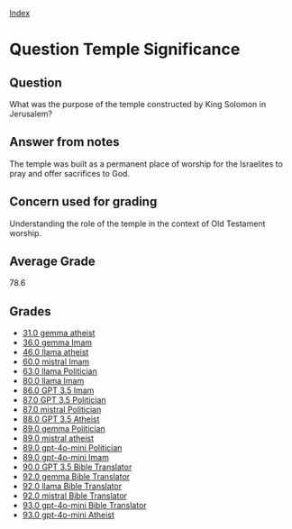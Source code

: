 
[Index](../../index.md)
# Question Temple Significance
## Question
What was the purpose of the temple constructed by King Solomon in Jerusalem?

## Answer from notes
The temple was built as a permanent place of worship for the Israelites to pray and offer sacrifices to God.

## Concern used for grading
Understanding the role of the temple in the context of Old Testament worship.

## Average Grade
78.6

## Grades
 * [31.0 gemma atheist](../answers/gemma_atheist/Temple_Significance.md)
 * [36.0 gemma Imam](../answers/gemma_Imam/Temple_Significance.md)
 * [46.0 llama atheist](../answers/llama_atheist/Temple_Significance.md)
 * [60.0 mistral Imam](../answers/mistral_Imam/Temple_Significance.md)
 * [63.0 llama Politician](../answers/llama_Politician/Temple_Significance.md)
 * [80.0 llama Imam](../answers/llama_Imam/Temple_Significance.md)
 * [86.0 GPT 3.5 Imam](../answers/GPT_3.5_Imam/Temple_Significance.md)
 * [87.0 GPT 3.5 Politician](../answers/GPT_3.5_Politician/Temple_Significance.md)
 * [87.0 mistral Politician](../answers/mistral_Politician/Temple_Significance.md)
 * [88.0 GPT 3.5 Atheist](../answers/GPT_3.5_Atheist/Temple_Significance.md)
 * [89.0 gemma Politician](../answers/gemma_Politician/Temple_Significance.md)
 * [89.0 mistral atheist](../answers/mistral_atheist/Temple_Significance.md)
 * [89.0 gpt-4o-mini Politician](../answers/gpt-4o-mini_Politician/Temple_Significance.md)
 * [89.0 gpt-4o-mini Imam](../answers/gpt-4o-mini_Imam/Temple_Significance.md)
 * [90.0 GPT 3.5 Bible Translator](../answers/GPT_3.5_Bible_Translator/Temple_Significance.md)
 * [92.0 gemma Bible Translator](../answers/gemma_Bible_Translator/Temple_Significance.md)
 * [92.0 llama Bible Translator](../answers/llama_Bible_Translator/Temple_Significance.md)
 * [92.0 mistral Bible Translator](../answers/mistral_Bible_Translator/Temple_Significance.md)
 * [93.0 gpt-4o-mini Bible Translator](../answers/gpt-4o-mini_Bible_Translator/Temple_Significance.md)
 * [93.0 gpt-4o-mini Atheist](../answers/gpt-4o-mini_Atheist/Temple_Significance.md)
